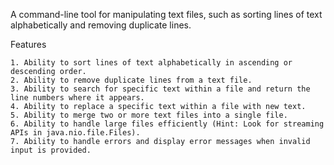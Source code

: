 A command-line tool for manipulating text files, such as sorting lines of text alphabetically and removing duplicate
lines.

Features

    1. Ability to sort lines of text alphabetically in ascending or descending order.
    2. Ability to remove duplicate lines from a text file.
    3. Ability to search for specific text within a file and return the line numbers where it appears.
    4. Ability to replace a specific text within a file with new text.
    5. Ability to merge two or more text files into a single file.
    6. Ability to handle large files efficiently (Hint: Look for streaming APIs in java.nio.file.Files).
    7. Ability to handle errors and display error messages when invalid input is provided.
